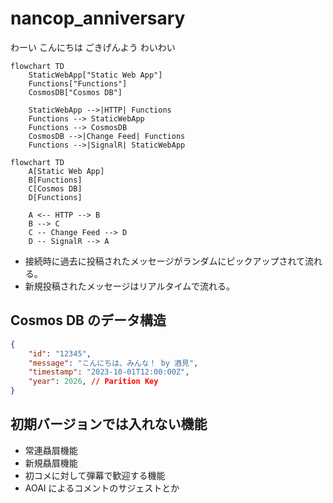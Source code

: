 # nancop_anniversary

わーい
こんにちは
ごきげんよう
わいわい

```mermaid
flowchart TD
    StaticWebApp["Static Web App"]
    Functions["Functions"]
    CosmosDB["Cosmos DB"]
    
    StaticWebApp -->|HTTP| Functions
    Functions --> StaticWebApp
    Functions --> CosmosDB
    CosmosDB -->|Change Feed| Functions
    Functions -->|SignalR| StaticWebApp
```

```mermaid
flowchart TD
    A[Static Web App]
    B[Functions]
    C[Cosmos DB]
    D[Functions]
    
    A <-- HTTP --> B
    B --> C
    C -- Change Feed --> D
    D -- SignalR --> A
```

- 接続時に過去に投稿されたメッセージがランダムにピックアップされて流れる。
- 新規投稿されたメッセージはリアルタイムで流れる。

## Cosmos DB のデータ構造

```json
{
    "id": "12345",
    "message": "こんにちは、みんな！ by 酒見",
    "timestamp": "2023-10-01T12:00:00Z",
    "year": 2026, // Parition Key
}
```

## 初期バージョンでは入れない機能

- 常連贔屓機能
- 新規贔屓機能
- 初コメに対して弾幕で歓迎する機能
- AOAI によるコメントのサジェストとか
